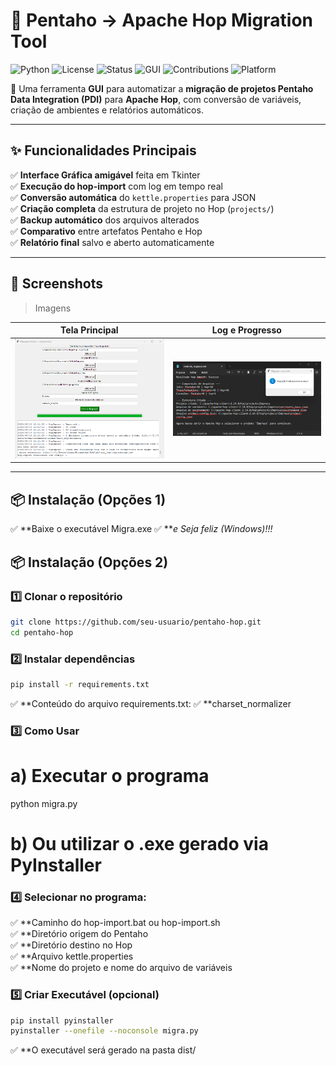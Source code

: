 # 🔄 Pentaho → Apache Hop Migration Tool

![Python](https://img.shields.io/badge/Python-3.8+-blue?logo=python)
![License](https://img.shields.io/badge/License-MIT-green)
![Status](https://img.shields.io/badge/Status-Ativo-brightgreen)
![GUI](https://img.shields.io/badge/Interface-Tkinter-orange)
![Contributions](https://img.shields.io/badge/Contributions-Bem%20Vindas-success)
![Platform](https://img.shields.io/badge/Compatibilidade-Windows%20%7C%20Linux%20%7C%20MacOS-lightgrey)

🚀 Uma ferramenta **GUI** para automatizar a **migração de projetos Pentaho Data Integration (PDI)** para **Apache Hop**, com conversão de variáveis, criação de ambientes e relatórios automáticos.

---

## ✨ Funcionalidades Principais

✅ **Interface Gráfica amigável** feita em Tkinter  
✅ **Execução do hop-import** com log em tempo real  
✅ **Conversão automática** do `kettle.properties` para JSON  
✅ **Criação completa** da estrutura de projeto no Hop (`projects/`)  
✅ **Backup automático** dos arquivos alterados  
✅ **Comparativo** entre artefatos Pentaho e Hop  
✅ **Relatório final** salvo e aberto automaticamente  

---

## 📸 Screenshots

> Imagens

| Tela Principal | Log e Progresso |
|---------------|----------------|
| ![Tela Principal](docs/Tela.png) | ![Log de Migração](docs/relatorio.png) |

---

## 📦 Instalação (Opções 1)  

✅ **Baixe o executável Migra.exe 
✅ ***e Seja feliz (Windows)!!!*

## 📦 Instalação (Opções 2)  

### 1️⃣ Clonar o repositório
```bash
git clone https://github.com/seu-usuario/pentaho-hop.git
cd pentaho-hop
```

### 2️⃣ Instalar dependências
```bash
pip install -r requirements.txt
```

✅ **Conteúdo do arquivo requirements.txt:
✅ **charset_normalizer

### 3️⃣ Como Usar
#   a) Executar o programa
python migra.py
#   b) Ou utilizar o .exe gerado via PyInstaller

### 4️⃣ Selecionar no programa:  

✅ **Caminho do hop-import.bat ou hop-import.sh  
✅ **Diretório origem do Pentaho  
✅ **Diretório destino no Hop  
✅ **Arquivo kettle.properties  
✅ **Nome do projeto e nome do arquivo de variáveis  

### 5️⃣ Criar Executável (opcional)
```bash
pip install pyinstaller
pyinstaller --onefile --noconsole migra.py
```
✅ **O executável será gerado na pasta dist/
